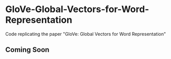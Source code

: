 # GloVe-Global-Vectors-for-Word-Representation
Code replicating the paper "GloVe: Global Vectors for Word Representation"

## Coming Soon

